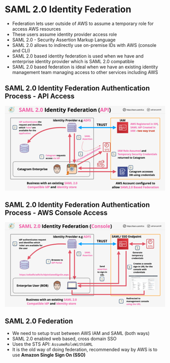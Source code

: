 # SAML 2.0 Identity Federation

- Federation lets user outside of AWS to assume a temporary role for access AWS resources
- These users assume identity provider access role
- SAML 2.0 - Security Assertion Markup Language
- SAML 2.0 allows to indirectly use on-premise IDs with AWS (console and CLI)
- SAML 2.0 based identity federation is used when we have and enterprise identity provider which is SAML 2.0 compatible
- SAML 2.0 based federation is ideal when we have an existing identity management team managing access to other services including AWS

## SAML 2.0 Identity Federation Authentication Process - API Access

![SAML 2.0 Federation API](SAML2.0FederationAPI.png)

## SAML 2.0 Identity Federation Authentication Process - AWS Console Access

![SAML 2.0 Federation Console](SAML2.0FederationConsole.png)

## SAML 2.0 Federation

- We need to setup trust between AWS IAM and SAML (both ways)
- SAML 2.0 enabled web based, cross domain SSO
- Uses the STS API: `AssumeRoleWithSAML`
- It is the old way of doing federation, recommended way by AWS is to use **Amazon Single Sign On (SSO)**